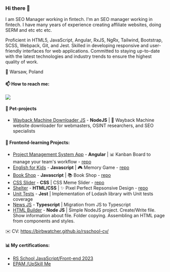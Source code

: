 ### Hi there 👋
I am SEO Manager working in fintech. I'm an SEO manager working in fintech. I have many years of experience creating affiliate websites, doing SERM and etc etc etc.

Proficient in HTML5, JavaScript, Angular, RxJS, NgRx, Tailwind, Bootstrap, SCSS, Webpack, Git, and Jest. Skilled in developing responsive and user-friendly interfaces for web applications. Committed to staying up-to-date with the latest technologies and industry trends to ensure the highest quality of work.

📍 Warsaw, Poland

#### 📫 How to reach me:

[<img src="https://img.shields.io/badge/linkedin-%230077B5.svg?style=for-the-badge&logo=linkedin&logoColor=white">](https://www.linkedin.com/in/shalima-seo-fintech/)

#### 🐥 Pet-projects

- [Wayback Machine Downloader JS](https://github.com/birbwatcher/wayback-machine-downloader) - **NodeJS** | 💾 Wayback Machine website downloader for webmasters, OSINT researchers, and SEO specialists

#### 💾 Frontend-learning Projects:

- [Project Management System App](https://birbwatcher.github.io/rs-kanban-app/) - **Angular** | 📊 Kanban Board to manage your team's workflow - [repo](https://github.com/birbwatcher/Project-Management-System)
- [English for Kids](https://birbwatcher.github.io/English-for-kids/) - **Javascript** | 🎮 Memory Game - [repo](https://github.com/birbwatcher/English-for-kids)
- [Book Shop](https://birbwatcher.github.io/Book-Shop/) - **Javascript** | 📚 Book Shop - [repo](https://github.com/birbwatcher/Book-Shop)
- [CSS Slider](https://birbwatcher.github.io/cssMemSlider/) - **CSS** | CSS Meme Slider - [repo](https://github.com/birbwatcher/cssMemSlider)
- [Shelter](https://birbwatcher.github.io/Shelter/pages/main/index.html) - **HTML/CSS** | ✨ Pixel Perfect Repsonsive Design - [repo](https://github.com/birbwatcher/Shelter)
- [Unit Tests](https://github.com/birbwatcher/Unit-tests) - **Jest** | Implementation of Lodash library with Unit tests coverage
- [News JS](https://github.com/birbwatcher/news-JS) - **Typescript** | Migration from JS to Typescript
- [HTML Builder](https://github.com/birbwatcher/HTML-builder) - **Node JS** | Simple NodeJS project. Create/Write file. Show information about file. Folder copying. Assembling an HTML page from components and styles.

✉️ CV: https://birbwatcher.github.io/rsschool-cv/

#### 📊 My certifications:

 - [RS School JavaScript/Front-end 2023](https://app.rs.school/certificate/m2teu68z)
 - [EPAM /UpSkill Me](https://github.com/birbwatcher/UpSkill/blob/main/UpSkillMe_Certificate_Alexander%20Shalima.pdf)

